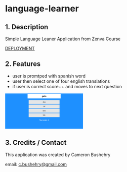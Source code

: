 # language-learner

## 1. Description
Simple Language Leaner Application from Zenva Course

[DEPLOYMENT](https://cbushehry.github.io/language-learner/)

## 2. Features
 * user is promtped with spanish word
 * user then select one of four english translations
 * if user is correct score++ and moves to next question

 <img src="assets/images/language-learner.png" width="50%" height="auto">

## 3. Credits / Contact
This application was created by Cameron Bushehry

email: c.bushehry@gmail.com
